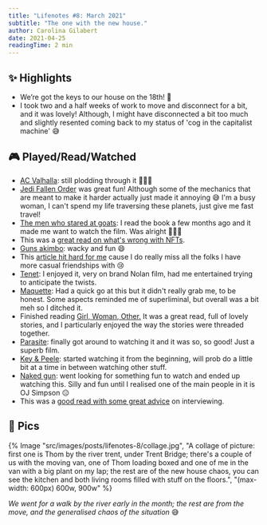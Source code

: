 ```yaml
---
title: "Lifenotes #8: March 2021"
subtitle: "The one with the new house."
author: Carolina Gilabert
date: 2021-04-25
readingTime: 2 min
---
```


## ✨ Highlights

- We’re got the keys to our house on the 18th! 🎉
- I took two and a half weeks of work to move and disconnect for a bit, and it was lovely! Although, I might have disconnected a bit too much and slightly resented coming back to my status of 'cog in the capitalist machine' 😅

## 🎮 Played/Read/Watched

- [AC Valhalla](https://store.playstation.com/en-gb/product/EP0001-PPSA01490_00-GAME000000000000): still plodding through it 🤷🏼‍♀️
- [Jedi Fallen Order](https://store.playstation.com/en-gb/product/EP0006-CUSA12529_00-RESPAWNSWBIRDDOG) was great fun! Although some of the mechanics that are meant to make it harder actually just made it annoying 😅 I'm a busy woman, I can't spend my life traversing these planets, just give me fast travel!
- [The men who stared at goats](https://www.imdb.com/title/tt1234548): I read the book a few months ago and it made me want to watch the film. Was alright 🤷🏼‍♀️
- This was a [great read on what's wrong with NFTs](https://everestpipkin.medium.com/but-the-environmental-issues-with-cryptoart-1128ef72e6a3).
- [Guns akimbo](https://www.imdb.com/title/tt6902676): wacky and fun 😄
- This [article hit hard for me](https://www.theatlantic.com/health/archive/2021/01/pandemic-goodbye-casual-friends/617839/) cause I do really miss all the folks I have more casual friendships with 😢
- [Tenet](https://www.imdb.com/title/tt6723592): I enjoyed it, very on brand Nolan film, had me entertained trying to anticipate the twists.
- [Maquette](https://store.playstation.com/en-gb/product/EP2333-CUSA24479_00-MAQUETTESIEE0000): Had a quick go at this but it didn't really grab me, to be honest. Some aspects reminded me of superliminal, but overall was a bit meh so I ditched it.
- Finished reading [Girl, Woman, Other.](https://uk.bookshop.org/books/girl-woman-other-winner-of-the-booker-prize-2019/9780241984994) It was a great read, full of lovely stories, and I particularly enjoyed the way the stories were threaded together.
- [Parasite](https://www.imdb.com/title/tt6751668): finally got around to watching it and it was so, so good! Just a superb film.
- [Key & Peele](https://www.imdb.com/title/tt1981558): started watching it from the beginning, will prob do a little bit at a time in between watching other stuff.
- [Naked gun](https://www.imdb.com/title/tt0095705): went looking for something fun to watch and ended up watching this. Silly and fun until I realised one of the main people in it is OJ Simpson 😑
- This was a [good read with some great advice](https://laurieontech.com/posts/job-search/) on interviewing.

## 📸 Pics

{% Image "src/images/posts/lifenotes-8/collage.jpg", "A collage of picture: first one is Thom by the river trent, under Trent Bridge; there's a couple of us with the moving van, one of Thom loading boxed and one of me in the van with a big plant on my lap; the rest are of the new house chaos, you can see the kitchen and both living rooms filled with stuff on the floors.", "(max-width: 600px) 600w, 900w" %}

_We went for a walk by the river early in the month; the rest are from the move, and the generalised chaos of the situation_ 😅
